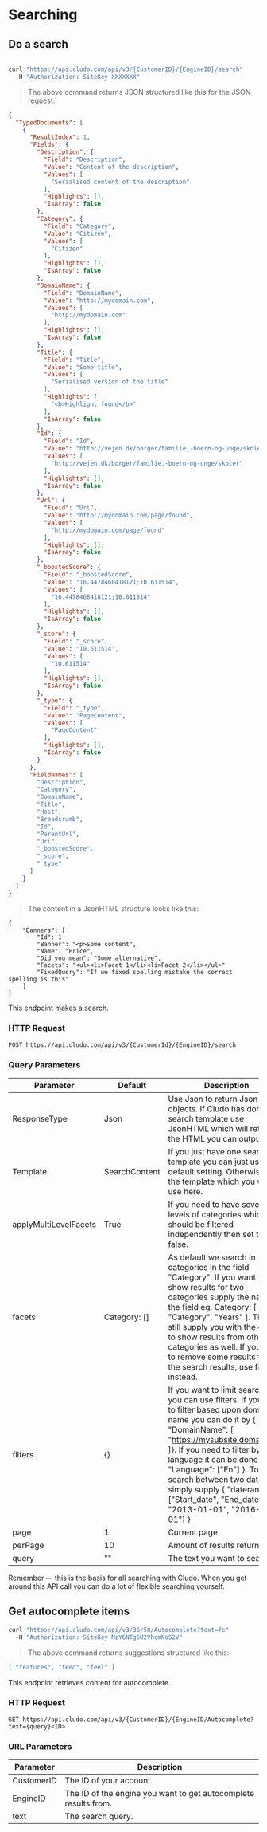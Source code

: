 # Searching

## Do a search

```
```

```bash
curl "https://api.cludo.com/api/v3/{CustomerID}/{EngineID}/search"
  -H "Authorization: SiteKey XXXXXXX"
```

> The above command returns JSON structured like this for the JSON request:

```json
{
  "TypedDocuments": [
    {
      "ResultIndex": 1,
      "Fields": {
        "Description": {
          "Field": "Description",
          "Value": "Content of the description",
          "Values": [
            "Serialised content of the description"
          ],
          "Highlights": [],
          "IsArray": false
        },
        "Category": {
          "Field": "Category",
          "Value": "Citizen",
          "Values": [
            "Citizen"
          ],
          "Highlights": [],
          "IsArray": false
        },
        "DomainName": {
          "Field": "DomainName",
          "Value": "http://mydomain.com",
          "Values": [
            "http://mydomain.com"
          ],
          "Highlights": [],
          "IsArray": false
        },
        "Title": {
          "Field": "Title",
          "Value": "Some title",
          "Values": [
            "Serialised version of the title"
          ],
          "Highlights": [
            "<b>Highlight found</b>"
          ],
          "IsArray": false
        },
        "Id": {
          "Field": "Id",
          "Value": "http://vejen.dk/borger/familie,-boern-og-unge/skoler",
          "Values": [
            "http://vejen.dk/borger/familie,-boern-og-unge/skoler"
          ],
          "Highlights": [],
          "IsArray": false
        },
        "Url": {
          "Field": "Url",
          "Value": "http://mydomain.com/page/found",
          "Values": [
            "http://mydomain.com/page/found"
          ],
          "Highlights": [],
          "IsArray": false
        },
        "_boostedScore": {
          "Field": "_boostedScore",
          "Value": "16.4478468418121;10.611514",
          "Values": [
            "16.4478468418121;10.611514"
          ],
          "Highlights": [],
          "IsArray": false
        },
        "_score": {
          "Field": "_score",
          "Value": "10.611514",
          "Values": [
            "10.611514"
          ],
          "Highlights": [],
          "IsArray": false
        },
        "_type": {
          "Field": "_type",
          "Value": "PageContent",
          "Values": [
            "PageContent"
          ],
          "Highlights": [],
          "IsArray": false
        }
      },
      "FieldNames": [
        "Description",
        "Category",
        "DomainName",
        "Title",
        "Host",
        "Breadcrumb",
        "Id",
        "ParentUrl",
        "Url",
        "_boostedScore",
        "_score",
        "_type"
      ]
    }
  ]
}
```

> The content in a JsonHTML structure looks like this:

```
{
    "Banners": [
        "Id": 1
        "Banner": "<p>Some content",
        "Name": "Price",
        "Did you mean": "Some alternative",
        "Facets": "<ul><li>Facet 1</li><li>Facet 2</li></ul>"
        "FixedQuery": "If we fixed spelling mistake the correct spelling is this"
    ]   
}
```


This endpoint makes a search.

### HTTP Request

`POST https://api.cludo.com/api/v3/{CustomerId}/{EngineID}/search`

### Query Parameters

Parameter | Default | Description
--------- | ------- | -----------
ResponseType | Json | Use Json to return Json objects. If Cludo has done the search template use JsonHTML which will return the HTML you can output.
Template | SearchContent | If you just have one search template you can just use the default setting. Otherwise set the template which you would use here.
applyMultiLevelFacets | True | If you need to have several levels of categories which should be filtered independently then set this to false.
facets | Category: [] | As default we search in categories in the field "Category". If you want to only show results for two categories supply the name of the field eg. Category: [ "Category", "Years" ]. This will still supply you with the option to show results from other categories as well. If you need to remove some results from the search results, use filters instead.
filters | {} | If you want to limit searches you can use filters. If you want to filter based upon domain name you can do it by { "DomainName": [ "https://mysubsite.domain.com ]}. If you need to filter by e.g. language it can be done by { "Language": ["En"] }. To search between two dates simply supply { "daterange": ["Start_date", "End_date", "2013-01-01", "2016-01-01"] } 
page | 1 | Current page
perPage | 10 | Amount of results returned
query | "" | The text you want to search.


<aside class="success">
Remember — this is the basis for all searching with Cludo. When you get around this API call you can do a lot of flexible searching yourself.
</aside>

## Get autocomplete items


```bash
curl "https://api.cludo.com/api/v3/36/58/Autocomplete?text=fe"
  -H "Authorization: SiteKey MzY6NTg6U2VhcmNoS2V"
```

> The above command returns suggestions structured like this:

```json
[ "features", "feed", "feel" ]
```

This endpoint retrieves content for autocomplete.



### HTTP Request

`GET https://api.cludo.com/api/v3/{CustomerID}/{EngineID/Autocomplete?text={query}<ID>`

### URL Parameters

Parameter | Description
--------- | -----------
CustomerID | The ID of your account.
EngineID | The ID of the engine you want to get autocomplete results from.
text | The search query.
